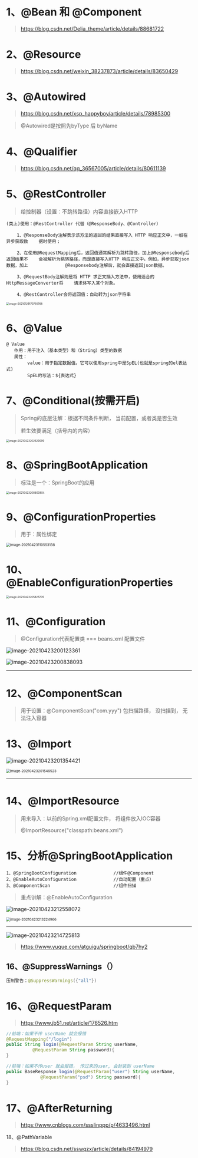 # 1、@Bean 和 @Component

> https://blog.csdn.net/Delia_theme/article/details/88681722



# 2、@Resource

> https://blog.csdn.net/weixin_38237873/article/details/83650429 



# 3、@Autowired

> https://blog.csdn.net/xsp_happyboy/article/details/78985300

> @Autowired是按照先byType 后 byName 





# 4、@Qualifier

> https://blog.csdn.net/qq_36567005/article/details/80611139





# 5、@RestController

> 给控制器（设置：不跳转路径）内容直接嵌入HTTP

~~~
(类上)使用：@RestController 代替（@ResponseBody、@Controller）

    1、@ResponseBody注解表示该方法的返回的结果直接写入 HTTP 响应正文中，一般在异步获取数	据时使用；

	2、在使用@RequestMapping后，返回值通常解析为跳转路径，加上@Responsebody后返回结果不	会被解析为跳转路径，而是直接写入HTTP 响应正文中。例如，异步获取json数据，加上		       	 @Responsebody注解后，就会直接返回json数据。

	3、@RequestBody注解则是将 HTTP 求正文插入方法中，使用适合的HttpMessageConverter将	请求体写入某个对象。
	
	4、@RestController会将返回值：自动转为json字符串
~~~

<img src="https://gitee.com/sheep-are-flying-in-the-sky/my-picture/raw/master/picture6/image-20210129170735768.png" alt="image-20210129170735768" style="zoom:50%;" />



# 6、@Value

    @ Value
       作用：用于注入（基本类型）和（String）类型的数据
       属性：
       		value：用于指定数据值。它可以使用spring中是SpEL(也就是spring的el表达式)
        	SpEL的写法：${表达式}






# 7、@Conditional(按需开启)

> Spring的底层注解：根据不同条件判断， 当前配置，或者类是否生效
>
> 若生效要满足（括号内的内容）

<img src="https://gitee.com/sheep-are-flying-in-the-sky/my-picture/raw/master/picture9/image-20210423202529099.png" alt="image-20210423202529099" style="zoom:50%;" />



# 8、@SpringBootApplication

> 标注是一个：SpringBoot的应用

<img src="https://gitee.com/sheep-are-flying-in-the-sky/my-picture/raw/master/picture9/image-20210423200600804.png" alt="image-20210423200600804" style="zoom:50%;" />



# 9、@ConfigurationProperties

> 用于：属性绑定

<img src="https://gitee.com/sheep-are-flying-in-the-sky/my-picture/raw/master/picture9/image-20210423110553138.png" alt="image-20210423110553138" style="zoom:67%;" />



# 10、@EnableConfigurationProperties

<img src="https://gitee.com/sheep-are-flying-in-the-sky/my-picture/raw/master/picture9/image-20210423205825705.png" alt="image-20210423205825705" style="zoom:50%;" />



# 11、@Configuration

> @Configuration代表配置类 ===  beans.xml 配置文件

![image-20210423200123361](https://gitee.com/sheep-are-flying-in-the-sky/my-picture/raw/master/picture9/image-20210423200123361.png)

![image-20210423200838093](https://gitee.com/sheep-are-flying-in-the-sky/my-picture/raw/master/picture9/image-20210423200838093.png)

---



# 12、@ComponentScan

> 用于设置：@ComponentScan("com.yyy") 包扫描路径， 没扫描到， 无法注入容器



# 13、@Import

![image-20210423201354421](https://gitee.com/sheep-are-flying-in-the-sky/my-picture/raw/master/picture9/image-20210423201354421.png)

<img src="https://gitee.com/sheep-are-flying-in-the-sky/my-picture/raw/master/picture9/image-20210423201549523.png" alt="image-20210423201549523" style="zoom: 67%;" />

---



# 14、@ImportResource

> 用来导入：以前的Spring.xml配置文件， 将组件放入IOC容器
>
> @ImportResource("classpath:beans.xml")







# 15、分析@SpringBootApplication

~~~
1、@SpringBootConfiguration				//组件@Component
2、@EnableAutoConfiguration				//自动配置（重点）
3、@ComponentScan						//组件扫描
~~~



> 重点讲解：@EnableAutoConfiguration

![image-20210423212558072](https://gitee.com/sheep-are-flying-in-the-sky/my-picture/raw/master/picture9/image-20210423212558072.png)

<img src="https://gitee.com/sheep-are-flying-in-the-sky/my-picture/raw/master/picture9/image-20210423213224966.png" alt="image-20210423213224966" style="zoom: 67%;" />

---



<img src="https://gitee.com/sheep-are-flying-in-the-sky/my-picture/raw/master/picture9/image-20210423214725813.png" alt="image-20210423214725813"  />

> https://www.yuque.com/atguigu/springboot/qb7hy2 





## 16、@SuppressWarnings（）

~~~java
压制警告：@SuppressWarnings({"all"})
~~~





# 16、@RequestParam

> https://www.jb51.net/article/176526.htm

~~~java
//前端：如果不传 userName 就会报错
@RequestMapping("/login")
public String login(@RequestParam String userName,
          @RequestParam String password){
}		   
~~~

~~~java
//前端：如果不传user 就会报错， 传过来的user, 会封装到 userName
public BaseResponse login(@RequestParam("user") String userName,
             @RequestParam("psd") String password){
}
~~~



# 17、@AfterReturning

> https://www.cnblogs.com/ssslinppp/p/4633496.html





18、@PathVariable

> https://blog.csdn.net/sswqzx/article/details/84194979